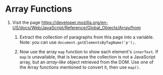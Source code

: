 # Array Functions

1. Visit the page <https://developer.mozilla.org/en-US/docs/Web/JavaScript/Reference/Global_Objects/Array/from>

   1. Extract the collection of paragraphs from this page into a
   variable. Note: you can use `document.getElementsByTagName('p');`.

   2. Now use the array `map` function to show each element's `innerText`.
      If `map` is unavailable, that is because the collection is not a
      JavaScript array, but an _array-like_ object retrieved from the DOM.
      Use one of the Array functions mentioned to convert it, then use `map()`.

